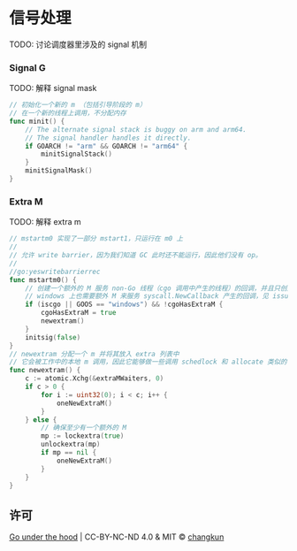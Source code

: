 # 信号处理

TODO: 讨论调度器里涉及的 signal 机制

### Signal G

TODO: 解释 signal mask

```go
// 初始化一个新的 m （包括引导阶段的 m）
// 在一个新的线程上调用，不分配内存
func minit() {
	// The alternate signal stack is buggy on arm and arm64.
	// The signal handler handles it directly.
	if GOARCH != "arm" && GOARCH != "arm64" {
		minitSignalStack()
	}
	minitSignalMask()
}
```

### Extra M

TODO: 解释 extra m

```go
// mstartm0 实现了一部分 mstart1，只运行在 m0 上
//
// 允许 write barrier，因为我们知道 GC 此时还不能运行，因此他们没有 op。
//
//go:yeswritebarrierrec
func mstartm0() {
	// 创建一个额外的 M 服务 non-Go 线程（cgo 调用中产生的线程）的回调，并且只创建一个
	// windows 上也需要额外 M 来服务 syscall.NewCallback 产生的回调，见 issue #6751
	if (iscgo || GOOS == "windows") && !cgoHasExtraM {
		cgoHasExtraM = true
		newextram()
	}
	initsig(false)
}
// newextram 分配一个 m 并将其放入 extra 列表中
// 它会被工作中的本地 m 调用，因此它能够做一些调用 schedlock 和 allocate 类似的事情。
func newextram() {
	c := atomic.Xchg(&extraMWaiters, 0)
	if c > 0 {
		for i := uint32(0); i < c; i++ {
			oneNewExtraM()
		}
	} else {
		// 确保至少有一个额外的 M
		mp := lockextra(true)
		unlockextra(mp)
		if mp == nil {
			oneNewExtraM()
		}
	}
}
```

## 许可

[Go under the hood](https://github.com/changkun/go-under-the-hood) | CC-BY-NC-ND 4.0 & MIT &copy; [changkun](https://changkun.de)